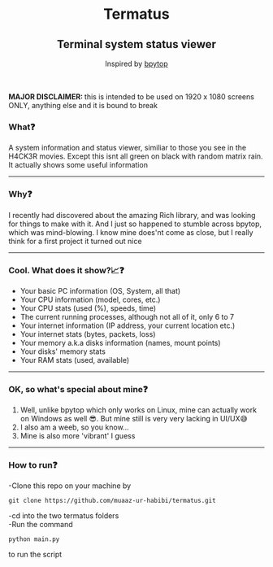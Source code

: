 <h1 align="center">Termatus</h1>
<h2 align="center">Terminal system status viewer</h2>

<p align="center">Inspired by <a href="https://github.com/aristocratos/bpytop">bpytop</a></p>
<br><br>
<b>MAJOR DISCLAIMER: </b>this is intended to be used on 1920 x 1080 screens ONLY, anything else and it is bound to break
<h3>What❓</h3>
A system information and status viewer, similiar to those you see in the H4CK3R movies. Except this isnt all green on black with random matrix rain. It actually shows some useful information
<hr>
<h3>Why❓</h3>
I recently had discovered about the amazing Rich library, and was looking for things to make with it. And I just so happened to stumble across bpytop, which was mind-blowing. I know mine does'nt come as close, but I really think for a first project it turned out nice
<hr>
<h3>Cool. What does it show?📈❓</h3>
<ul>
  <li>Your basic PC information (OS, System, all that)</li>
  <li>Your CPU information (model, cores, etc.)</li>
  <li>Your CPU stats (used (%), speeds, time)</li>
  <li>The current running processes, although not all of it, only 6 to 7</li>
  <li>Your internet information (IP address, your current location etc.)</li>
  <li>Your internet stats (bytes, packets, loss)</li>
  <li>Your memory a.k.a disks information (names, mount points)</li>
  <li>Your disks' memory stats</li>
  <li>Your RAM stats (used, available)</li>
</ul>
<hr>
<h3>OK, so what's special about mine❓</h3>
<ol>
  <li>Well, unlike bpytop which only works on Linux, mine can actually work on Windows as well 😎. But mine still is very very lacking in UI/UX😅<br></li>
  <li>I also am a weeb, so you know...</li>
  <li>Mine is also more 'vibrant' I guess</li>
</ol>
<hr>
<h3>How to run❓</h3>
<p>
  -Clone this repo on your machine by
  
  ```
  git clone https://github.com/muaaz-ur-habibi/termatus.git
  ```
  -cd into the two termatus folders<br>
  -Run the command

  ```
  python main.py
  ```
  to run the script<br>
</p>
